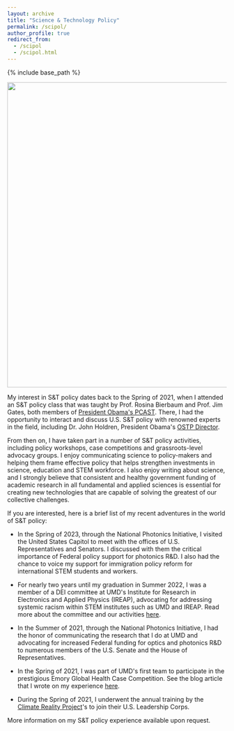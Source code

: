 ```yaml
---
layout: archive
title: "Science & Technology Policy"
permalink: /scipol/
author_profile: true
redirect_from:
  - /scipol
  - /scipol.html
---
```


{% include base_path %}


<style> 

.adjust-line-height {
  line-height: 1em;
}

.image1 { 
width: 700px; 
float: center; 
display: block;
margin-left: auto;
margin-right: auto;
}
.image2 { 
width: 300px; 
float: left; 
display: block;
margin-left: auto;
margin-right: auto;
}
table, tr, td{
 border:none;
}
</style>

<img src="https://skdacha.com/files/jpg/NPI_CVD_Spring2023.jpeg" class="image1"/>



<!-- I am strongly motivated about public policy in the science and technology (S&T) domain. -->

My interest in S&T policy dates back to the Spring of 2021, when I attended an S&T policy class that was taught by Prof. Rosina Bierbaum and Prof. Jim Gates, both members of [President Obama's PCAST](https://obamawhitehouse.archives.gov/administration/eop/ostp/pcast). There, I had the opportunity to interact and discuss U.S. S&T policy with renowned experts in the field, including Dr. John Holdren, President Obama's [OSTP Director](https://obamawhitehouse.archives.gov/administration/eop/ostp/about/leadershipstaff/director).

From then on, I have taken part in a number of S&T policy activities, including policy workshops, case competitions and grassroots-level advocacy groups. I enjoy communicating science to policy-makers and helping them frame effective policy that helps strengthen investments in science, education and STEM workforce. I also enjoy writing about science, and I strongly believe that consistent and healthy government funding of academic research in all fundamental and applied sciences is essential for creating new technologies that are capable of solving the greatest of our collective challenges.

If you are interested, here is a brief list of my recent adventures in the world of S&T policy:

* In the Spring of 2023, through the National Photonics Initiative, I visited the United States Capitol to meet with the offices of U.S. Representatives and Senators. I discussed with them the critical importance of Federal policy support for photonics R&D. I also had the chance to voice my support for immigration policy reform for international STEM students and workers.

* For nearly two years until my graduation in Summer 2022, I was a member of a DEI committee at UMD's Institute for Research in Electronics and Applied Physics (IREAP), advocating for addressing systemic racism within STEM institutes such as UMD and IREAP. Read more about the committee and our activities [here](https://ireap.umd.edu/ireap-role).

* In the Summer of 2021, through the National Photonics Initiative, I had the honor of communicating the research that I do at UMD and advocating for increased Federal funding for optics and photonics R&D to numerous members of the U.S. Senate and the House of Representatives.

* In the Spring of 2021, I was part of UMD's first team to participate in the prestigious Emory Global Health Case Competition. See the blog article that I wrote on my experience [here](https://skdacha.com/posts/2021/03/reflection-emory-case-competition/).

* During the Spring of 2021, I underwent the annual training by the [Climate Reality Project](https://www.climaterealityproject.org/training)'s to join their U.S. Leadership Corps.



More information on my S&T policy experience available upon request.